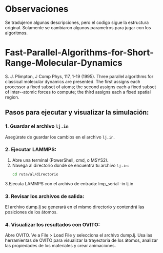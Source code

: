 # Observaciones
Se tradujeron algunas descripciones, pero el codigo sigue la estructura original. Solamente se cambiaron algunos parametros para jugar con los algoritmos.

# Fast-Parallel-Algorithms-for-Short-Range-Molecular-Dynamics

S. J. Plimpton, J Comp Phys, 117, 1-19 (1995).  Three parallel algorithms for classical molecular dynamics are presented. The first assigns each processor a fixed subset of atoms; the second assigns each a fixed subset of inter--atomic forces to compute; the third assigns each a fixed spatial region.


## Pasos para ejecutar y visualizar la simulación:

### 1. Guardar el archivo `lj.in`
Asegúrate de guardar los cambios en el archivo `lj.in`.

### 2. Ejecutar LAMMPS:

1. Abre una terminal (PowerShell, cmd, o MSYS2).
2. Navega al directorio donde se encuentra tu archivo `lj.in`:
   ```sh
   cd ruta/al/directorio
3.Ejecuta LAMMPS con el archivo de entrada:
lmp_serial -in lj.in

### 3. Revisar los archivos de salida:
El archivo dump.lj se generará en el mismo directorio y contendrá las posiciones de los átomos.

### 4. Visualizar los resultados con OVITO:
Abre OVITO.
Ve a File > Load File y selecciona el archivo dump.lj.
Usa las herramientas de OVITO para visualizar la trayectoria de los átomos, analizar las propiedades de los materiales y crear animaciones.
